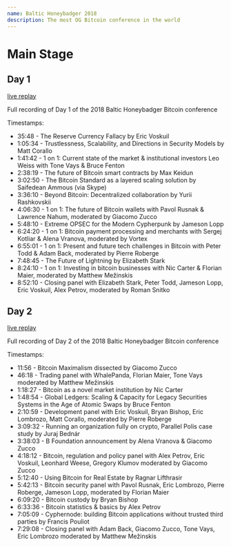 ```yaml
---
name: Baltic Honeybadger 2018
description: The most OG Bitcoin conference in the world
---
```


# Main Stage

## Day 1

[live replay](https://www.youtube.com/live/66ZoGUAnY9s?si=4lWpbOAAHV1RaIHm)

Full recording of Day 1 of the 2018 Baltic Honeybadger Bitcoin conference

Timestamps:
- 35:48 - The Reserve Currency Fallacy by Eric Voskuil
- 1:05:34 - Trustlessness, Scalability, and Directions in Security Models by Matt Corallo
- 1:41:42 - 1 on 1: Current state of the market & institutional investors Leo Weiss with Tone Vays & Bruce Fenton
- 2:38:19 - The future of Bitcoin smart contracts by Max Keidun
- 3:02:50 - The Bitcoin Standard as a layered scaling solution by Saifedean Ammous (via Skype)
- 3:36:10 - Beyond Bitcoin: Decentralized collaboration by Yurii Rashkovskii
- 4:06:30 - 1 on 1: The future of Bitcoin wallets with Pavol Rusnak & Lawrence Nahum, moderated by Giacomo Zucco
- 5:48:10 - Extreme OPSEC for the Modern Cypherpunk by Jameson Lopp
- 6:24:20 - 1 on 1: Bitcoin payment processing and merchants with Sergej Kotliar & Alena Vranova, moderated by Vortex
- 6:55:01 - 1 on 1: Present and future tech challenges in Bitcoin with Peter Todd & Adam Back, moderated by Pierre Roberge
- 7:48:45 - The Future of Lightning by Elizabeth Stark
- 8:24:10 - 1 on 1: Investing in bitcoin businesses with Nic Carter & Florian Maier, moderated by Matthew Mežinskis
- 8:52:10 - Closing panel with Elizabeth Stark, Peter Todd, Jameson Lopp, Eric Voskuil, Alex Petrov, moderated by Roman Snitko


## Day 2

[live replay](https://www.youtube.com/live/D2WXxgZ8h-0?si=Ty84KjRzZT-vygNF)

Full recording of Day 2 of the 2018 Baltic Honeybadger Bitcoin conference

Timestamps:
- 11:56 - Bitcoin Maximalism dissected by Giacomo Zucco
- 46:18 - Trading panel with WhalePanda, Florian Maier, Tone Vays moderated by Matthew Mežinskis
- 1:18:27 - Bitcoin as a novel market institution by Nic Carter
- 1:48:54 - Global Ledgers: Scaling & Capacity for Legacy Securities Systems in the Age of Atomic Swaps by Bruce Fenton
- 2:10:59 - Development panel with Eric Voskuil, Bryan Bishop, Eric Lombrozo, Matt Corallo, moderated by Pierre Roberge
- 3:09:32 - Running an organization fully on crypto, Parallel Polis case study by Juraj Bednár
- 3:38:03 - B Foundation announcement by Alena Vranova & Giacomo Zucco
- 4:18:12 - Bitcoin, regulation and policy panel with Alex Petrov, Eric Voskuil, Leonhard Weese, Gregory Klumov moderated by Giacomo Zucco
- 5:12:40 - Using Bitcoin for Real Estate by Ragnar Lifthrasir
- 5:42:13 - Bitcoin security panel with Pavol Rusnak, Eric Lombrozo, Pierre Roberge, Jameson Lopp, moderated by Florian Maier
- 6:09:20 - Bitcoin custody by Bryan Bishop
- 6:33:36 - Bitcoin statistics & basics by Alex Petrov
- 7:05:09 - Cyphernode: building Bitcoin applications without trusted third parties by Francis Pouliot
- 7:29:08 - Closing panel with Adam Back, Giacomo Zucco, Tone Vays, Eric Lombrozo moderated by Matthew Mežinskis
